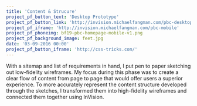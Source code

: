 ```yaml
---
title: 'Content & Strucure'
project_pf_button_text: 'Desktop Prototype'
project_pf_button_link: 'http://invision.michaelfangman.com/pbc-desktop'
project_pf_iframe: 'http://invision.michaelfangman.com/pbc-mobile'
project_pf_phoneimg: bf19-pbc-homepage-mobile-v1.png
project_pf_background_image: feet.jpg
date: '03-09-2016 00:00'
project_pf_button_iframe: 'http://css-tricks.com/'
---
```


With a sitemap and list of requirements in hand, I put pen to paper sketching out low-fidelity wireframes. My focus during this phase was to create a clear flow of content from page to page that would offer users a superior experience. To more accurately represent the content structure developed through the sketches, I transformed them into high-fidelity wireframes and connected them together using InVision.